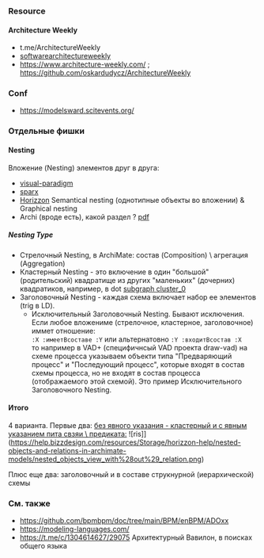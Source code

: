 ### Resource
#### Architecture Weekly
- t.me/ArchitectureWeekly
- [softwarearchitectureweekly](https://softwarearchitectureweekly.substack.com/p/architecture-weekly-163?utm_source=substack&utm_medium=email&utm_content=share)
- https://www.architecture-weekly.com/ ; https://github.com/oskardudycz/ArchitectureWeekly
### Conf
- https://modelsward.scitevents.org/
### Отдельные фишки 
#### Nesting
Вложение (Nesting) элементов друг в друга:
- [visual-paradigm](https://www.visual-paradigm.com/support/documents/vpuserguide/4455/4409/86501_useofnesting.html)
- [sparx](https://sparxsystems.com/enterprise_architect_user_guide/17.1/modeling_languages/nesting.html)
- [Horizzon](https://help.bizzdesign.com/articles/#!horizzon-help/nested-objects-and-relations-in-archimate-models/a/h1__1594387577) Semantical nesting (однотипные объекты во вложении) & Graphical nesting 
- Archi (вроде есть), какой раздел ? [pdf](https://www.archimatetool.com/downloads/archi/Archi%20User%20Guide.pdf)

##### Nesting Type
- Стрелочный Nesting, в ArchiMate: состав (Composition) \ агрегация (Aggregation)
- Кластерный Nesting - это включение в один "большой" (родительский) квадратище из других "маленьких" (дочерних) квадратиков, например, в dot [subgraph cluster_0](https://graphviz.org/Gallery/directed/cluster.html) 
- Заголовочный Nesting - каждая схема включает набор ее элементов (trig в LD).
  - Исключительный Заголовочный Nesting. Бывают исключения. Если любое вложениме (стрелочное, кластерное, заголовочное) иммет отношение:  
``` :Х :имеетВсоставе :Y ``` или альтернатовно ``` :Y :входитВсостав :X ```  
    то например в VAD+ (специфичнсый VAD проекта draw-vad) на схеме процесса указываем объекти типа "Предваряющий процесс" и "Последующий процесс", которые входят в состав схемы процесса, но не входят в состав процесса (отображаемого этой схемой). Это пример Исключительного Заголовочного Nesting.  

#### Итого
4 варианта. Первые два: [без явного указания - кластерный и с явным указанием пита свзяи \ предиката:](https://help.bizzdesign.com/articles/#!horizzon-help/nested-objects-and-relations-in-archimate-models)
![ris]](https://help.bizzdesign.com/resources/Storage/horizzon-help/nested-objects-and-relations-in-archimate-models/nested_objects_view_with%28out%29_relation.png)

Плюс еще два: заголовочный и в составе струкнурной (иерархической) схемы 

### См. также
- https://github.com/bpmbpm/doc/tree/main/BPM/enBPM/ADOxx
- https://modeling-languages.com/
- https://t.me/c/1304614627/29075 Архитектурный Вавилон, в поисках общего языка
